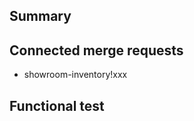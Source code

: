 ## Summary

<!-- Use prefix such as NEW, CHG. FIX for the commits -->

## Connected merge requests

<!-- Paste links to related MRs or remove this section. -->

* showroom-inventory!xxx

## Functional test

<!--
Paste a link to the Ansible Automation Platform Controller job.
If not possible, paste ansible-playbook output.
-->
